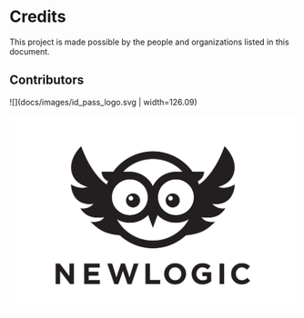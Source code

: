 # Credits

This project is made possible by the people and organizations listed in this document.

## Contributors
![](docs/images/id_pass_logo.svg | width=126.09)

![](docs/images/newlogic_logo.svg)
